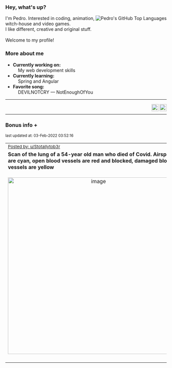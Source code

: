 ### Hey, what's up?
<img align="right" alt="Pedro's GitHub Top Languages" src="https://github-readme-stats.vercel.app/api/top-langs/?username=PedrosUsername&exclude_repo=HW2&layout=compact" />

I'm Pedro. Interested in coding, animation, witch-house and video games.<br>
I like different, creative and original stuff.<br><br>
Welcome to my profile!

### More about me
- **Currently working on:**  
&nbsp;&nbsp;&nbsp;&nbsp;My web development skills
- **Currently learning:**  
&nbsp;&nbsp;&nbsp;&nbsp;Spring and Angular
- **Favorite song:**  
&nbsp;&nbsp;&nbsp;&nbsp;DEVILNOTCRY — NotEnoughOfYou
___
[<img align="right" alt="LinkedIn" width="22px" src="https://cdn.jsdelivr.net/npm/simple-icons@v3/icons/linkedin.svg" />][linkedin]
&nbsp;&nbsp;
[<img align="right" alt="Email" width="22px" src="https://cdn.jsdelivr.net/npm/simple-icons@v3/icons/gmail.svg" />][gmail]
___

### Bonus info +

<p align="left"><sub>last updated at: 03-Feb-2022 03:52:16</sub></p>

|   |
| --- |
| <sub>[Posted by: u/Stotallytob3r][source]</sub> |
| **Scan of the lung of a 54-year old man who died of Covid. Airspaces are cyan, open blood vessels are red and blocked, damaged blood vessels are yellow** | 
|<p align="center"> <img alt="image" src="https://i.redd.it/99ikinkis9e81.jpg" width="550" /> </p>|
|   |

  



  
  
  
[linkedin]: https://linkedin.com/in/pedro-h-r-gomes-8a487b14a/
[gmail]: mailto:pilique11@gmail.com
[source]: https://www.reddit.com/r/interestingasfuck/comments/se4gsj/scan_of_the_lung_of_a_54year_old_man_who_died_of/
[PushshiftAPI]: https://github.com/pushshift/api